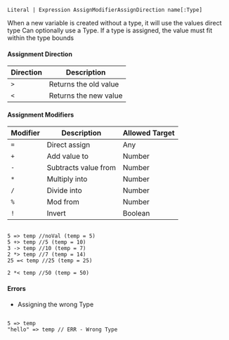```

Literal | Expression AssignModifierAssignDirection name[:Type]

```

When a new variable is created without a type, it will use the values direct type
Can optionally use a Type. If a type is assigned, the value must fit within the type bounds

#### Assignment Direction

| Direction | Description |
| --------- | ----------- |
| `>` | Returns the old value |
| `<` | Returns the new value |

#### Assignment Modifiers

| Modifier | Description | Allowed Target |
| -------- | ----------- | -------------- |
| `=` | Direct assign | Any |
| `+` | Add value to | Number |
| `-` | Subtracts value from | Number |
| `*` | Multiply into | Number |
| `/` | Divide into | Number |
| `%` | Mod from | Number |
| `!` | Invert | Boolean |

```

5 => temp //noVal (temp = 5)
5 +> temp //5 (temp = 10)
3 -> temp //10 (temp = 7)
2 *> temp //7 (temp = 14)
25 =< temp //25 (temp = 25)

2 *< temp //50 (temp = 50)

```

#### Errors

* Assigning the wrong Type

```

5 => temp
"hello" => temp // ERR - Wrong Type

```